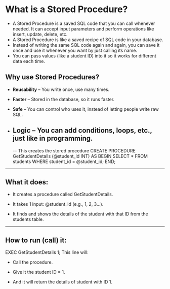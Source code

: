 # **What is a Stored Procedure?**
- A Stored Procedure is a saved SQL code that you can call whenever needed. It can accept input parameters and perform operations like insert, update, delete, etc.
- A Stored Procedure is like a saved recipe of SQL code in your database.
- Instead of writing the same SQL code again and again, you can save it once and use it whenever you want by just calling its name.
- You can pass values (like a student ID) into it so it works for different data each time.
## **Why use Stored Procedures?**
- **Reusability** – You write once, use many times.

- **Faster** – Stored in the database, so it runs faster.

- **Safe** – You can control who uses it, instead of letting people write raw SQL.

- **Logic** – You can add conditions, loops, etc., just like in programming.
  ---
  -- This creates the stored procedure
CREATE PROCEDURE GetStudentDetails (@student_id INT)
AS
BEGIN
    SELECT * FROM students WHERE student_id = @student_id;
END;

---
## **What it does:**
- It creates a procedure called GetStudentDetails.

- It takes 1 input: @student_id (e.g., 1, 2, 3...).

- It finds and shows the details of the student with that ID from the students table.
---
## **How to run (call) it:**

EXEC GetStudentDetails 1;
This line will:

- Call the procedure.

- Give it the student ID = 1.

- And it will return the details of student with ID 1.




